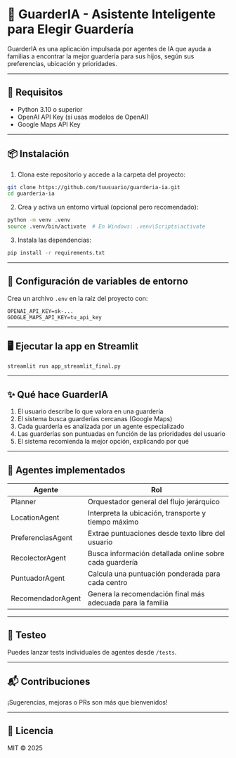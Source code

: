 # 🧠 GuarderIA - Asistente Inteligente para Elegir Guardería

GuarderIA es una aplicación impulsada por agentes de IA que ayuda a familias a encontrar la mejor guardería para sus hijos, según sus preferencias, ubicación y prioridades.

---

## 🚀 Requisitos

- Python 3.10 o superior
- OpenAI API Key (si usas modelos de OpenAI)
- Google Maps API Key

---

## 📦 Instalación

1. Clona este repositorio y accede a la carpeta del proyecto:

```bash
git clone https://github.com/tuusuario/guarderia-ia.git
cd guarderia-ia
```

2. Crea y activa un entorno virtual (opcional pero recomendado):

```bash
python -m venv .venv
source .venv/bin/activate  # En Windows: .venv\Scripts\activate
```

3. Instala las dependencias:

```bash
pip install -r requirements.txt
```

---

## 🔐 Configuración de variables de entorno

Crea un archivo `.env` en la raíz del proyecto con:

```
OPENAI_API_KEY=sk-...
GOOGLE_MAPS_API_KEY=tu_api_key
```

---

## 🖥️ Ejecutar la app en Streamlit

```bash
streamlit run app_streamlit_final.py
```

---

## ✨ Qué hace GuarderIA

1. El usuario describe lo que valora en una guardería
2. El sistema busca guarderías cercanas (Google Maps)
3. Cada guardería es analizada por un agente especializado
4. Las guarderías son puntuadas en función de las prioridades del usuario
5. El sistema recomienda la mejor opción, explicando por qué

---

## 🧩 Agentes implementados

| Agente               | Rol                                                                 |
|----------------------|----------------------------------------------------------------------|
| Planner              | Orquestador general del flujo jerárquico                             |
| LocationAgent        | Interpreta la ubicación, transporte y tiempo máximo                 |
| PreferenciasAgent    | Extrae puntuaciones desde texto libre del usuario                   |
| RecolectorAgent      | Busca información detallada online sobre cada guardería             |
| PuntuadorAgent       | Calcula una puntuación ponderada para cada centro                   |
| RecomendadorAgent    | Genera la recomendación final más adecuada para la familia          |

---

## 🧪 Testeo

Puedes lanzar tests individuales de agentes desde `/tests`.

---

## 📬 Contribuciones

¡Sugerencias, mejoras o PRs son más que bienvenidos!

---

## 📄 Licencia

MIT © 2025